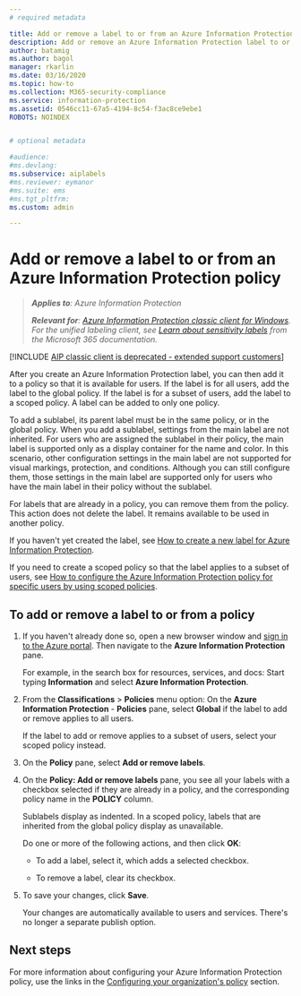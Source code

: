 ```yaml
---
# required metadata

title: Add or remove a label to or from an Azure Information Protection policy - AIP
description: Add or remove an Azure Information Protection label to or from the global policy for all users, or to or from a scoped policy for a subset of users.
author: batamig
ms.author: bagol
manager: rkarlin
ms.date: 03/16/2020
ms.topic: how-to
ms.collection: M365-security-compliance
ms.service: information-protection
ms.assetid: 0546cc11-67a5-4194-8c54-f3ac8ce9ebe1
ROBOTS: NOINDEX


# optional metadata

#audience:
#ms.devlang:
ms.subservice: aiplabels
#ms.reviewer: eymanor
#ms.suite: ems
#ms.tgt_pltfrm:
ms.custom: admin

---
```


# Add or remove a label to or from an Azure Information Protection policy

>***Applies to**: Azure Information Protection*
>
>***Relevant for**: [Azure Information Protection classic client for Windows](faqs.md#whats-the-difference-between-the-azure-information-protection-classic-and-unified-labeling-clients). For the unified labeling client, see [Learn about sensitivity labels](/microsoft-365/compliance/sensitivity-labels) from the Microsoft 365 documentation.*

[!INCLUDE [AIP classic client is deprecated - extended support customers](includes/classic-client-sunset-extended-support.md)]

After you create an Azure Information Protection label, you can then add it to a policy so that it is available for users. If the label is for all users, add the label to the global policy. If the label is for a subset of users, add the label to a scoped policy. A label can be added to only one policy. 

To add a sublabel, its parent label must be in the same policy, or in the global policy. When you add a sublabel, settings from the main label are not inherited. For users who are assigned the sublabel in their policy, the main label is supported only as a display container for the name and color. In this scenario, other configuration settings in the main label are not supported for visual markings, protection, and conditions. Although you can still configure them, those settings in the main label are supported only for users who have the main label in their policy without the sublabel.

For labels that are already in a policy, you can remove them from the policy. This action does not delete the label. It remains available to be used in another policy.

If you haven't yet created the label, see [How to create a new label for Azure Information Protection](configure-policy-new-label.md).

If you need to create a scoped policy so that the label applies to a subset of users, see [How to configure the Azure Information Protection policy for specific users by using scoped policies](configure-policy-scope.md).

## To add or remove a label to or from a policy

1. If you haven't already done so, open a new browser window and [sign in to the Azure portal](configure-policy.md#signing-in-to-the-azure-portal). Then navigate to the **Azure Information Protection** pane.
    
    For example, in the search box for resources, services, and docs: Start typing **Information** and select **Azure Information Protection**.

2. From the **Classifications** > **Policies** menu option: On the **Azure Information Protection** - **Policies** pane, select **Global** if the label to add or remove applies to all users.

    If the label to add or remove applies to a subset of users, select your scoped policy instead.

3. On the **Policy** pane, select **Add or remove labels**.

4. On the **Policy: Add or remove labels** pane, you see all your labels with a checkbox selected if they are already in a policy, and the corresponding policy name in the **POLICY** column.
     
    Sublabels display as indented. In a scoped policy, labels that are inherited from the global policy display as unavailable.
    
    Do one or more of the following actions, and then click **OK**:
    
    - To add a label, select it, which adds a selected checkbox.
    
    - To remove a label, clear its checkbox.
  
5. To save your changes, click **Save**.
   
    Your changes are automatically available to users and services. There's no longer a separate publish option.


## Next steps

For more information about configuring your Azure Information Protection policy, use the links in the [Configuring your organization's policy](configure-policy.md#configuring-your-organizations-policy) section.
